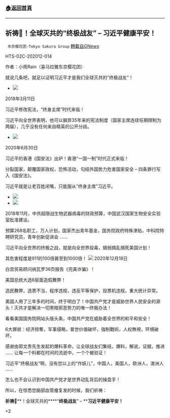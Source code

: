 ###  [:house:返回首頁](https://github.com/ourhimalayas/txt)
---

## 祈祷🙏！全球灭共的“终极战友” &#8211; 习近平健康平安！
` 东京樱花团-Tokyo Sakura Group` [轉載自GNews](https://gnews.org/zh-hans/706444/)

HTS-02C-202012-014

作者：小雨Rain（喜马拉雅东京樱花团）

就说几条吧，就足以证明习近平才是我们全球灭共的“终极战友”！

- ![]()![](https://gnews.org/wp-content/uploads/2021/01/人民-scaled.jpg)


2018年3月11日

习近平修改宪法，“终身主席”时代来临！

习近平向全世界表明，他可以摒弃35年来的宪法制度（国家主席连续任期限制为两届），几乎没有任何来自精英的公开分歧。

- ![]()![](https://gnews.org/wp-content/uploads/2021/01/香港国安法　写真.jpg)


2020年6月30日

习近平的香港《国安法》出炉！香港“一国一制”时代正式来临！

分裂国家，颠覆国家政权，恐怖活动，勾结外国势力危害国家安全 – 四条罪行写入《国安法》。

习近平就是让老百姓闭嘴，只能服从“终身主席”习近平。

- ![]()![](https://gnews.org/wp-content/uploads/2021/01/武漢ウイルス研究所.jpg)
- ![]()![](https://gnews.org/wp-content/uploads/2021/01/武漢研究所所長.jpg)


2018年11月，中共超限战生物武器病毒的财政预算，中国武汉国家生物安全实验室批准建设。

预算268名职工，万人计划，国家杰出青年基金，国务院政府特殊津贴，中科院特聘研究员，青年创新促进会 ……

习近平向全世界的终极之战，就是向全世界投毒，搞弱搞乱搞死美国计划！

其危害程度是911的100倍甚至到1000倍！
![]()![](https://gnews.org/wp-content/uploads/2021/01/画像4.png)
2020年12月18日

白宫贸易顾问纳瓦罗36页报告《完美诈骗》！

美国总统大选6层面造假舞弊！

选民舞弊，选票不当，程序违规，违反平等保护，投票机违规，重大统计异常。

美国人用了三年多的时间，终于明白了！中国共产党才是威胁世界人民安全的源头！灭共才是解决一切黑暗邪恶势力的唯一终极办法！

看看美国国务院网站头版头条，中国共产党在威胁着全世界的和平和安全！

6大罪狀：经济掠奪，军事侵略，普世价值破坏，強制戰術，人权無視，环境破坏。

感谢由郭文贵先生发起的爆料革命，让全球战友们集结，爆料，解说，证据，推进 …… 让每一个料都在时间的流逝中，一个个被验证！

习近平“终极战友”啊，没有您以上的“作妖儿”，中国人，美国人，欧洲人，澳洲人 ……

怎么也不会认识到中国共产党才是世界动乱背后的操盘手！

所以，在惊悉您脑部血管瘤复发的时候，我们祈祷：

**祈祷**🙏**！全球灭共的****“****终极战友****” – ****习近平健康平安！**

+2
